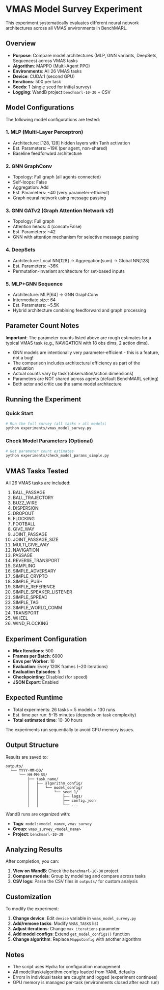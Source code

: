 # VMAS Model Survey Experiment

This experiment systematically evaluates different neural network architectures across all VMAS environments in BenchMARL.

## Overview

- **Purpose**: Compare model architectures (MLP, GNN variants, DeepSets, Sequences) across VMAS tasks
- **Algorithm**: MAPPO (Multi-Agent PPO)
- **Environments**: All 26 VMAS tasks
- **Device**: CUDA:1 (second GPU)
- **Iterations**: 500 per task
- **Seeds**: 1 (single seed for initial survey)
- **Logging**: WandB project `benchmarl-10-30` + CSV

## Model Configurations

The following model configurations are tested:

### 1. **MLP** (Multi-Layer Perceptron)
- Architecture: [128, 128] hidden layers with Tanh activation
- Est. Parameters: ~19K (per agent, non-shared)
- Baseline feedforward architecture

### 2. **GNN GraphConv**
- Topology: Full graph (all agents connected)
- Self-loops: False
- Aggregation: Add
- Est. Parameters: ~40 (very parameter-efficient)
- Graph neural network using message passing

### 3. **GNN GATv2** (Graph Attention Network v2)
- Topology: Full graph
- Attention heads: 4 (concat=False)
- Est. Parameters: ~42
- GNN with attention mechanism for selective message passing

### 4. **DeepSets**
- Architecture: Local NN[128] → Aggregation(sum) → Global NN[128]
- Est. Parameters: ~36K
- Permutation-invariant architecture for set-based inputs

### 5. **MLP+GNN Sequence**
- Architecture: MLP[64] → GNN GraphConv
- Intermediate size: 64
- Est. Parameters: ~5.5K
- Hybrid architecture combining feedforward and graph processing

## Parameter Count Notes

**Important**: The parameter counts listed above are rough estimates for a typical VMAS task (e.g., NAVIGATION with 18 obs dims, 2 action dims). 

- GNN models are intentionally very parameter-efficient - this is a feature, not a bug!
- The comparison includes architectural efficiency as part of the evaluation
- Actual counts vary by task (observation/action dimensions)
- Parameters are NOT shared across agents (default BenchMARL setting)
- Both actor and critic use the same model architecture

## Running the Experiment

### Quick Start

```bash
# Run the full survey (all tasks × all models)
python experiments/vmas_model_survey.py
```

### Check Model Parameters (Optional)

```bash
# Get parameter count estimates
python experiments/check_model_params_simple.py
```

## VMAS Tasks Tested

All 26 VMAS tasks are included:

1. BALL_PASSAGE
2. BALL_TRAJECTORY  
3. BUZZ_WIRE
4. DISPERSION
5. DROPOUT
6. FLOCKING
7. FOOTBALL
8. GIVE_WAY
9. JOINT_PASSAGE
10. JOINT_PASSAGE_SIZE
11. MULTI_GIVE_WAY
12. NAVIGATION
13. PASSAGE
14. REVERSE_TRANSPORT
15. SAMPLING
16. SIMPLE_ADVERSARY
17. SIMPLE_CRYPTO
18. SIMPLE_PUSH
19. SIMPLE_REFERENCE
20. SIMPLE_SPEAKER_LISTENER
21. SIMPLE_SPREAD
22. SIMPLE_TAG
23. SIMPLE_WORLD_COMM
24. TRANSPORT
25. WHEEL
26. WIND_FLOCKING

## Experiment Configuration

- **Max Iterations**: 500
- **Frames per Batch**: 6000
- **Envs per Worker**: 10
- **Evaluation**: Every 120K frames (~20 iterations)
- **Evaluation Episodes**: 5
- **Checkpointing**: Disabled (for speed)
- **JSON Export**: Enabled

## Expected Runtime

- Total experiments: 26 tasks × 5 models = 130 runs
- Est. time per run: 5-15 minutes (depends on task complexity)
- **Total estimated time**: 10-30 hours

The experiments run sequentially to avoid GPU memory issues.

## Output Structure

Results are saved to:
```
outputs/
  └── YYYY-MM-DD/
      └── HH-MM-SS/
          ├── task_name/
          │   ├── algorithm_config/
          │   │   └── model_config/
          │   │       └── seed_1/
          │   │           ├── logs/
          │   │           ├── config.json
          │   │           └── ...
```

WandB runs are organized with:
- **Tags**: `model:<model_name>`, `vmas_survey`
- **Group**: `vmas_survey_<model_name>`
- **Project**: `benchmarl-10-30`

## Analyzing Results

After completion, you can:

1. **View on WandB**: Check the `benchmarl-10-30` project
2. **Compare models**: Group by model tag and compare across tasks
3. **CSV logs**: Parse the CSV files in `outputs/` for custom analysis

## Customization

To modify the experiment:

1. **Change device**: Edit `device` variable in `vmas_model_survey.py`
2. **Add/remove tasks**: Modify `VMAS_TASKS` list
3. **Adjust iterations**: Change `max_iterations` parameter
4. **Add model configs**: Extend `get_model_configs()` function
5. **Change algorithm**: Replace `MappoConfig` with another algorithm

## Notes

- The script uses Hydra for configuration management
- All model/task/algorithm configs loaded from YAML defaults
- Errors in individual tasks are caught and logged (experiment continues)
- GPU memory is managed per-task (environments closed after each run)
